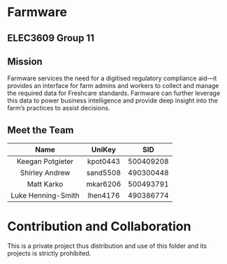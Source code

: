 # Farmware
## ELEC3609 Group 11

## Mission
Farmware services the need for a digitised regulatory compliance aid—it provides an interface for farm admins and workers to collect
and manage the required data for Freshcare standards. Farmware can further leverage this data to power business intelligence and provide
deep insight into the farm’s practices to assist decisions.

## Meet the Team
| Name | UniKey | SID |
|:----:|:------:|:---:|
| Keegan Potgieter | kpot0443 | 500409208 |
| Shirley Andrew | sand5508 | 490300448 |
| Matt Karko | mkar6206 | 500493791 |
| Luke Henning-Smith | lhen4176 | 490386774 |


# Contribution and Collaboration
This is a private project thus distribution and use of this folder and its projects is strictly prohibited.
